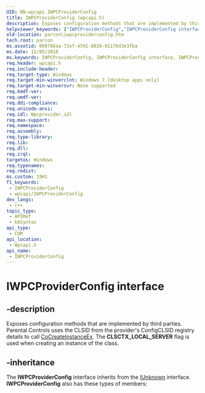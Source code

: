 ```yaml
---
UID: NN:wpcapi.IWPCProviderConfig
title: IWPCProviderConfig (wpcapi.h)
description: Exposes configuration methods that are implemented by third parties.
helpviewer_keywords: ["IWPCProviderConfig","IWPCProviderConfig interface","IWPCProviderConfig interface","described","parcon.iwpcproviderconfig","wpcapi/IWPCProviderConfig"]
old-location: parcon\iwpcproviderconfig.htm
tech.root: parcon
ms.assetid: 008786aa-72ef-4591-8826-01176d3e3fba
ms.date: 12/05/2018
ms.keywords: IWPCProviderConfig, IWPCProviderConfig interface, IWPCProviderConfig interface,described, parcon.iwpcproviderconfig, wpcapi/IWPCProviderConfig
req.header: wpcapi.h
req.include-header: 
req.target-type: Windows
req.target-min-winverclnt: Windows 7 [desktop apps only]
req.target-min-winversvr: None supported
req.kmdf-ver: 
req.umdf-ver: 
req.ddi-compliance: 
req.unicode-ansi: 
req.idl: Wpcprovider.idl
req.max-support: 
req.namespace: 
req.assembly: 
req.type-library: 
req.lib: 
req.dll: 
req.irql: 
targetos: Windows
req.typenames: 
req.redist: 
ms.custom: 19H1
f1_keywords:
 - IWPCProviderConfig
 - wpcapi/IWPCProviderConfig
dev_langs:
 - c++
topic_type:
 - APIRef
 - kbSyntax
api_type:
 - COM
api_location:
 - Wpcapi.h
api_name:
 - IWPCProviderConfig
---
```


# IWPCProviderConfig interface


## -description

Exposes configuration methods that are implemented by third parties. Parental Controls uses the CLSID from the provider's ConfigCLSID registry details to call <a href="/windows/desktop/api/combaseapi/nf-combaseapi-cocreateinstanceex">CoCreateInstanceEx</a>. The <b>CLSCTX_LOCAL_SERVER</b> flag is used when creating an instance of the class.

## -inheritance

The <b>IWPCProviderConfig</b> interface inherits from the <a href="/windows/desktop/api/unknwn/nn-unknwn-iunknown">IUnknown</a> interface. <b>IWPCProviderConfig</b> also has these types of members:

